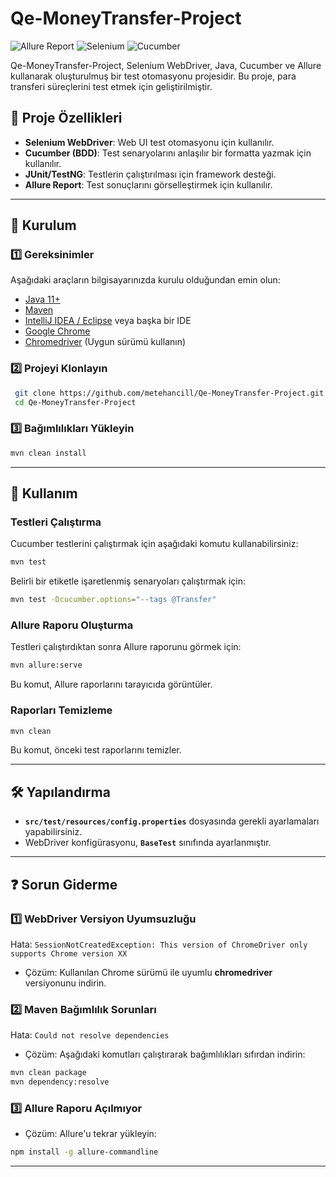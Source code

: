 # Qe-MoneyTransfer-Project

![Allure Report](https://img.shields.io/badge/Allure-Report-blue.svg)
![Selenium](https://img.shields.io/badge/Selenium-Java-green.svg)
![Cucumber](https://img.shields.io/badge/Cucumber-BDD-yellow.svg)

Qe-MoneyTransfer-Project, Selenium WebDriver, Java, Cucumber ve Allure kullanarak oluşturulmuş bir test otomasyonu projesidir. Bu proje, para transferi süreçlerini test etmek için geliştirilmiştir.

## 📌 Proje Özellikleri
- **Selenium WebDriver**: Web UI test otomasyonu için kullanılır.
- **Cucumber (BDD)**: Test senaryolarını anlaşılır bir formatta yazmak için kullanılır.
- **JUnit/TestNG**: Testlerin çalıştırılması için framework desteği.
- **Allure Report**: Test sonuçlarını görselleştirmek için kullanılır.

---

## 🚀 Kurulum

### 1️⃣ Gereksinimler
Aşağıdaki araçların bilgisayarınızda kurulu olduğundan emin olun:
- [Java 11+](https://www.oracle.com/java/technologies/javase/jdk11-archive-downloads.html)
- [Maven](https://maven.apache.org/download.cgi)
- [IntelliJ IDEA / Eclipse](https://www.jetbrains.com/idea/) veya başka bir IDE
- [Google Chrome](https://www.google.com/intl/en_us/chrome/)
- [Chromedriver](https://chromedriver.chromium.org/downloads) (Uygun sürümü kullanın)

### 2️⃣ Projeyi Klonlayın
```sh
 git clone https://github.com/metehancill/Qe-MoneyTransfer-Project.git
 cd Qe-MoneyTransfer-Project
```

### 3️⃣ Bağımlılıkları Yükleyin
```sh
mvn clean install
```

---

## 🔧 Kullanım

### Testleri Çalıştırma
Cucumber testlerini çalıştırmak için aşağıdaki komutu kullanabilirsiniz:
```sh
mvn test
```

Belirli bir etiketle işaretlenmiş senaryoları çalıştırmak için:
```sh
mvn test -Dcucumber.options="--tags @Transfer"
```

### Allure Raporu Oluşturma
Testleri çalıştırdıktan sonra Allure raporunu görmek için:
```sh
mvn allure:serve
```
Bu komut, Allure raporlarını tarayıcıda görüntüler.

### Raporları Temizleme
```sh
mvn clean
```
Bu komut, önceki test raporlarını temizler.

---

## 🛠 Yapılandırma
- **`src/test/resources/config.properties`** dosyasında gerekli ayarlamaları yapabilirsiniz.
- WebDriver konfigürasyonu, **`BaseTest`** sınıfında ayarlanmıştır.

---

## ❓ Sorun Giderme
### 1️⃣ WebDriver Versiyon Uyumsuzluğu
Hata: `SessionNotCreatedException: This version of ChromeDriver only supports Chrome version XX`
- Çözüm: Kullanılan Chrome sürümü ile uyumlu **chromedriver** versiyonunu indirin.

### 2️⃣ Maven Bağımlılık Sorunları
Hata: `Could not resolve dependencies`
- Çözüm: Aşağıdaki komutları çalıştırarak bağımlılıkları sıfırdan indirin:
```sh
mvn clean package
mvn dependency:resolve
```

### 3️⃣ Allure Raporu Açılmıyor
- Çözüm: Allure'u tekrar yükleyin:
```sh
npm install -g allure-commandline
```

---
